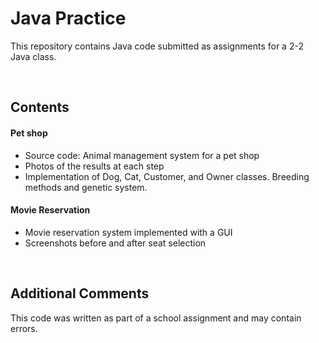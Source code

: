 # Java Practice
This repository contains Java code submitted as assignments for a 2-2 Java class.

<br/>

## Contents

#### Pet shop
- Source code: Animal management system for a pet shop
- Photos of the results at each step
- Implementation of Dog, Cat, Customer, and Owner classes. Breeding methods and genetic system.

#### Movie Reservation
- Movie reservation system implemented with a GUI
- Screenshots before and after seat selection

<br/>

## Additional Comments
This code was written as part of a school assignment and may contain errors.
